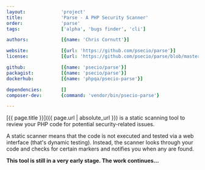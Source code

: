 ```yaml
---
layout:             'project'
title:              'Parse - A PHP Security Scanner'
order:              'parse'
tags:               ['alpha', 'bugs finder', 'cli'] 

authors:            [{name: 'Chris Cornutt'}]    

website:            [{url: 'https://github.com/psecio/parse'}]
license:            [{url: 'https://github.com/psecio/parse/blob/master/README.md', label: 'MIT license'}]

github:             [{name: 'psecio/parse'}]
packagist:          [{name: 'psecio/parse'}]          
dockerhub:          [{name: 'phpqa/psecio-parse'}]     

dependencies:       []
composer-dev:       {command: 'vendor/bin/psecio-parse'} 

---
```


[{{ page.title }}]({{ page.url | absolute_url }}) is a static scanning tool to review your PHP code for potential security-related issues.
 
<!--more--> 

A static scanner means that the code is not executed and tested via a web interface (that's dynamic testing).
Instead, the scanner looks through your code and checks for certain markers and notifies you when any are found.

**This tool is still in a very early stage. The work continues...**
